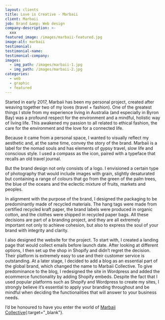 ```yaml
---
layout: clients
title: Love is Creative - Marbaii
client: Marbaii
job: Brand &amp; Web design
company-description: >-
  xxx
featured_image: /images/marbaii-featured.jpg
image-alt: marbaii
testimonial:
testimonial-name:
testimonial-company:
images:
  - img_path: /images/marbaii-1.jpg
  - img_path: /images/marbaii-2.jpg
categories:
  - web
  - graphic
  - featured
---
```


Started in early 2017, Marbaii has been my personal project, created after weaving together two of my loves (travel + fashion). One of the greatest things I stole from my experience living in Australia (and especially in Byron Bay) was a profound respect for the environment and a mindful, holistic way of living life. This awakened my passion to all related to ethical fashion, the care for the environment and the love for a connected life.

Because it came from a personal space, I wanted to visually reflect my aesthetic and, at the same time, convey the story of the brand. Marbaii is a label for the nomad souls and has elements of gypsy travel, slow life and conscious style. I used a compass as the icon, paired with a typeface that recalls an old travel journal.

But the brand design not only consists of a logo. I envisioned a certain type of photography that would include images with grain, slightly desaturated but containing a range of colours that go from the green of the palm trees, the blue of the oceans and the eclectic mixture of fruits, markets and peoples.

In alignment with the purpose of the brand, I designed the packaging to be predominantly made of recycled materials. The hang tags were made from certified recycled kraft paper, the brand labels were produced in organic cotton, and the clothes were shipped in recycled paper bags. All these decisions are part of a branding project, and they are all extremely important not only to achieve cohesion, but also to express the soul of your brand with integrity and clarity.

I also designed the website for the project. To start with, I created a landing page that would collect emails before launch date. After looking at different options, I then set up the shop in Shopify and didn’t regret the decision. Their platform is extremely easy to use and their customer service is outstanding. At a later stage, I decided to add a blog as an essential part of the global brand, which changed the name to Marbaii Collective. To give predominance to the blog, I redesigned the site in Wordpress and added the ecommerce functionality by adding Shopify embeds. Despite the fact that I used popular platforms such as Shopify and Wordpress to create my sites, I strongly believe it’s essential to apply your branding throughout and be mindful when deciding the functionalities that will answer to your business needs.

I’d be honoured to have you enter the world of [Marbaii Collective](http://www.marbaii.com){:target="_blank"}.
